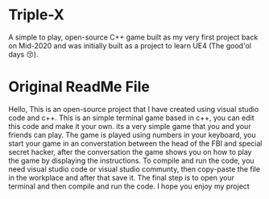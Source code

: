 # Triple-X

A simple to play, open-source C++ game built as my very first project back on Mid-2020 and was initially built as a project to learn UE4 (The good'ol days 😚). 

# Original ReadMe File
Hello, This is an open-source project that I have created using visual studio code and c++. This is an simple terminal game based in c++, you 
can edit this code and make it your own. its a very simple game that you and your friends can play. The game is played using numbers in your keyboard, 
you start your game in an converstation between the head of the FBI and special secret hacker, after the conversation the game shows you on how to play
the game by displaying the instructions. To compile and run the code, you need visual studio code or visual studio communty, then copy-paste the file in the workplace and after that save it. The final step is to open your terminal and then compile and run the code. I hope you enjoy my project
